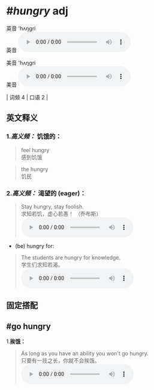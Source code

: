# ***\#hungry*** adj
英音 'hʌŋɡri  
英音
<audio src="./media/hungry-B.aac" controls="controls"></audio>

美音 'hʌŋɡri  
美音
<audio src="./media/hungry .aac" controls="controls"></audio>



| 词频 4 | 口语 2 |  

英文释义
---
### 1.*高义频：* **饥饿的：**  

 > feel hungry  
 > 感到饥饿    

 > the hungry  
 > 饥民    

### 2.*高义频：* **渴望的 (eager)：**  

 > Stay hungry, stay foolish.  
 > 求知若饥，虚心若愚！  （乔布斯）  
<audio src="./media/hungry-2 .aac" controls="controls"></audio>

- (be) hungry for:

 > The students are hungry for knowledge.  
 > 学生们求知若渴。    
<audio src="./media/hungry-3 .aac" controls="controls"></audio>


固定搭配
---
## \#go hungry
1.**挨饿：**  

 > As long as you have an ability you won't go hungry.  
 > 只要有一技之长，你就不会挨饿。    
<audio src="./media/hungry-1 .aac" controls="controls"></audio>


